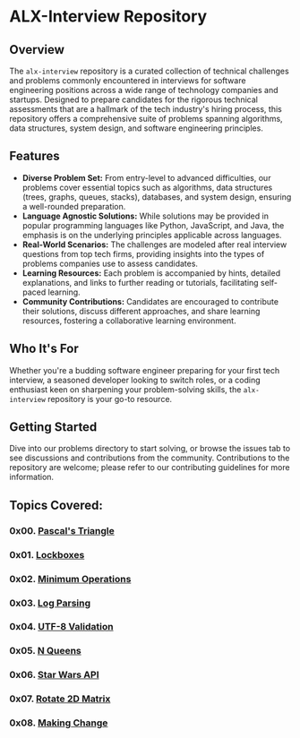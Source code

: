 # ALX-Interview Repository

## Overview

The `alx-interview` repository is a curated collection of technical challenges and problems commonly encountered in interviews for software engineering positions across a wide range of technology companies and startups. Designed to prepare candidates for the rigorous technical assessments that are a hallmark of the tech industry's hiring process, this repository offers a comprehensive suite of problems spanning algorithms, data structures, system design, and software engineering principles.

## Features

- **Diverse Problem Set:** From entry-level to advanced difficulties, our problems cover essential topics such as algorithms, data structures (trees, graphs, queues, stacks), databases, and system design, ensuring a well-rounded preparation.
- **Language Agnostic Solutions:** While solutions may be provided in popular programming languages like Python, JavaScript, and Java, the emphasis is on the underlying principles applicable across languages.
- **Real-World Scenarios:** The challenges are modeled after real interview questions from top tech firms, providing insights into the types of problems companies use to assess candidates.
- **Learning Resources:** Each problem is accompanied by hints, detailed explanations, and links to further reading or tutorials, facilitating self-paced learning.
- **Community Contributions:** Candidates are encouraged to contribute their solutions, discuss different approaches, and share learning resources, fostering a collaborative learning environment.

## Who It's For

Whether you're a budding software engineer preparing for your first tech interview, a seasoned developer looking to switch roles, or a coding enthusiast keen on sharpening your problem-solving skills, the `alx-interview` repository is your go-to resource.

## Getting Started

Dive into our problems directory to start solving, or browse the issues tab to see discussions and contributions from the community. Contributions to the repository are welcome; please refer to our contributing guidelines for more information.

## Topics Covered:

### 0x00. [Pascal's Triangle](https://github.com/GideonBature/alx-interview/tree/main/0x00-pascal_triangle)

### 0x01. [Lockboxes](https://github.com/GideonBature/alx-interview/tree/main/0x01-lockboxes)

### 0x02. [Minimum Operations](https://github.com/GideonBature/alx-interview/tree/main/0x02-minimum_operations)

### 0x03. [Log Parsing](https://github.com/GideonBature/alx-interview/tree/main/0x03-log_parsing)

### 0x04. [UTF-8 Validation](https://github.com/GideonBature/alx-interview/tree/main/0x04-utf8_validation)

### 0x05. [N Queens](https://github.com/GideonBature/alx-interview/tree/main/0x05-nqueens)

### 0x06. [Star Wars API](https://github.com/GideonBature/alx-interview/tree/main/0x06-starwars_api)

### 0x07. [Rotate 2D Matrix](https://github.com/GideonBature/alx-interview/tree/main/0x07-rotate_2d_matrix)

### 0x08. [Making Change](https://github.com/GideonBature/alx-interview/tree/main/0x08-making_change)
